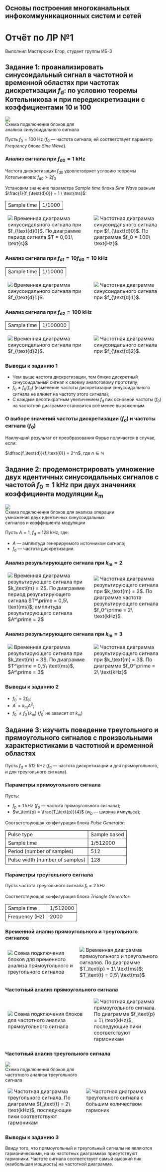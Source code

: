 <style>
  tbody {
    border: none;
  }

  td:first-child {
    border-left: 1px solid;
  }
  td {
    border-right: 1px solid;
  }

  tr:first-child {
    border-top: 1px solid;
  }
  tr {
    border-bottom: 1px solid;
  }

  .columns tbody, .columns td, .columns tr {
    border: none !important;
  }

  figure {
    display: table;
    margin: 0;
  }

  figure img, figcaption {
    display: table-row;
  }
</style>

## Основы построения многоканальных инфокоммуникационных систем и сетей

# Отчёт по ЛР №1

Выполнил Мастерских Егор, студент группы ИБ-3

## Задание 1: проанализировать синусоидальный сигнал в частотной и временной областях при частотах дискретизации $f_\text{d}$: по условию теоремы Котельникова и при передискретизации с коэффициентами $10$ и $100$

<figure style="width: 50%;">
  <img src="https://raw.githubusercontent.com/egor-masterskikh/MISN-building-labs/4fee40c85f4c5be91096a3c488105ed9415cc6f6/images/task1/task1_diagram.svg"/>
  <figcaption>
    Схема подключения блоков для анализа синусоидального сигнала
  </figcaption>
</figure>

Пусть $f_0 = 100\ \text{Hz}$ ($f_0$ — частота сигнала; ей соответствует параметр *Frequency* блока *Sine Wave*).

### Анализ сигнала при $f_{\text{d}0} = 1\ \text{kHz}$

Частота дискретизации $f_{\text{d}0}$ удовлетворяет условию теоремы Котельникова: $f_{\text{d}0} > 2f_0$

Установим значение параметра *Sample time* блока *Sine Wave* равным $\frac{1}{f_{\text{d}0}} = 1 \ \text{ms}$:

| | |
| -- | -- |
| Sample time | 1/1000 |

<table class="columns">
  <tr>
    <td width="55%">
      <img src="https://raw.githubusercontent.com/egor-masterskikh/MISN-building-labs/refs/heads/main/images/task1/task1_fd1k_time.png"/>
      Временная диаграмма синусоидального сигнала при $f_{\text{d}0}$. По диаграмме период сигнала $T = 0,01\ \text{s}$
    </td>
    <td>
      <img src="https://raw.githubusercontent.com/egor-masterskikh/MISN-building-labs/refs/heads/main/images/task1/task1_fd1k_freq.png"/>
      Частотная диаграмма синусоидального сигнала при $f_{\text{d}0}$. По диаграмме $f_0 = 100\ \text{Hz}$
    </td>
  </tr>
</table>

### Анализ сигнала при $f_{\text{d}1} = 10f_{\text{d}0} = 10\ \text{kHz}$

| | |
| -- | -- |
| Sample time | 1/10000 |

<table class="columns">
  <tr>
    <td width="55%">
      <img src="https://raw.githubusercontent.com/egor-masterskikh/MISN-building-labs/refs/heads/main/images/task1/task1_fd10k_time.png"/>
      Временная диаграмма синусоидального сигнала при $f_{\text{d}1}$.
    </td>
    <td>
      <img src="https://raw.githubusercontent.com/egor-masterskikh/MISN-building-labs/refs/heads/main/images/task1/task1_fd10k_freq.png"/>
      Частотная диаграмма синусоидального сигнала при $f_{\text{d}1}$.
    </td>
  </tr>
</table>

### Анализ сигнала при $f_{\text{d}2} = 100\ \text{kHz}$

| | |
| -- | -- |
| Sample time | 1/100000 |

<table class="columns">
  <tr>
    <td width="55%">
      <img src="https://raw.githubusercontent.com/egor-masterskikh/MISN-building-labs/refs/heads/main/images/task1/task1_fd100k_time.png"/>
      Временная диаграмма синусоидального сигнала при $f_{\text{d}2}$.
    </td>
    <td>
      <img src="https://raw.githubusercontent.com/egor-masterskikh/MISN-building-labs/refs/heads/main/images/task1/task1_fd100k_freq.png"/>
      Частотная диаграмма синусоидального сигнала при $f_{\text{d}2}$.
    </td>
  </tr>
</table>

### Выводы к заданию 1

- Чем выше частота дискретизации, тем ближе дискретный синусоидальный сигнал к своему аналоговому прототипу;
- $f_0 \ne f_0(f_\text{d})$ (изменение частоты дискретизации синусоидального сигнала не влияет на частоту этого сигнала);
- С каждым десятикратным увеличением $f_\text{d}$ пик основной частоты ($f_0$) на частотной диаграмме становится всё менее выраженным.

### О выборе значений частоты дискретизации ($f_\text{d}$) и частоты сигнала ($f_0$)

Наилучший результат от преобразования Фурье получается в случае, если:

$\dfrac{f_\text{d}}{f_\text{0}} = 2^n$, где $n \in \mathbb{N}$

## Задание 2: продемонстрировать умножение двух идентичных синусоидальных сигналов с частотой $f_0 = 1\ \text{kHz}$ при двух значениях коэффициента модуляции $k_\text{m}$

<figure style="width: 75%;">
  <img src="https://raw.githubusercontent.com/egor-masterskikh/MISN-building-labs/4fee40c85f4c5be91096a3c488105ed9415cc6f6/images/task2/task2_diagram.svg"/>
  <figcaption>
    Схема подключения блоков для анализа операции умножения двух идентичных синусоидальных сигналов и коэффициента модуляции
  </figcaption>
</figure>

Пусть $A = 1$, $f_\text{d} = 128\ \text{kHz}$, где:

- $A$ — амплитуда генерируемого источником сигнала;
- $f_\text{d}$ — частота дискретизации.

### Анализ результирующего сигнала при $k_\text{m} = 2$

<table class="columns">
  <tr>
    <td width="55%">
      <img src="https://raw.githubusercontent.com/egor-masterskikh/MISN-building-labs/refs/heads/main/images/task2/task2_k2_time.png"/>
      Временная диаграмма результирующего сигнала при $k_\text{m} = 2$. По диаграмме период результирующего сигнала $T^\prime = 0,5\ \text{ms}$; амплитуда результирующего сигнала $A^\prime = 2$
    </td>
    <td>
      <img src="https://raw.githubusercontent.com/egor-masterskikh/MISN-building-labs/refs/heads/main/images/task2/task2_k2_freq.png"/>
      Частотная диаграмма результирующего сигнала при $k_\text{m} = 2$. По диаграмме частота результирующего сигнала $f_0^\prime = 2\ \text{kHz}$
    </td>
  </tr>
</table>

### Анализ результирующего сигнала при $k_\text{m} = 3$

<table class="columns">
  <tr>
    <td width="55%">
      <img src="https://raw.githubusercontent.com/egor-masterskikh/MISN-building-labs/refs/heads/main/images/task2/task2_k3_time.png"/>
      Временная диаграмма результирующего сигнала при $k_\text{m} = 3$. По диаграмме $T^\prime = 0,5\ \text{ms}$, $A^\prime = 3$
    </td>
    <td>
      <img src="https://raw.githubusercontent.com/egor-masterskikh/MISN-building-labs/refs/heads/main/images/task2/task2_k3_freq.png"/>
      Частотная диаграмма результирующего сигнала при $k_\text{m} = 3$. По диаграмме $f_0^\prime = 2\ \text{kHz}$
    </td>
  </tr>
</table>

### Выводы к заданию 2

- $f_0^\prime = 2f_0$;
- $A^\prime = k_\text{m}A^2$;
- $f_0^\prime \ne f_0^\prime(k_\text{m})$ ($f_0^\prime$ не зависит от $k_\text{m}$)

## Задание 3: изучить поведение треугольного и прямоугольного сигналов с произвольными характеристиками в частотной и временной областях

Пусть $f_\text{d} = 512\ \text{kHz}$ ($f_\text{d}$ — частота дискретизации и для прямоугольного, и для треугольного сигнала).

### Параметры прямоугольного сигнала

Пусть:

- $f_\text{p} = 1\ \text{kHz}$ ($f_\text{p}$ — частота прямоугольного сигнала);
- $w_\text{p} = \frac{T_\text{p}}{4}$ ($w_\text{p}$ — ширина импульса);

Соответствующая конфигурация блока *Pulse Generator*:

| | |
| -- | -- |
| Pulse type | Sample based |
| Sample time | 1/512000 |
| Period (number of samples) | 512 |
| Pulse width (number of samples) | 128 |

### Параметры треугольного сигнала

Пусть частота треугольного сигнала $f_\text{t} = 2\ \text{kHz}$.

Соответствующая конфигурация блока *Triangle Generator*:

| | |
| --- | --- |
| Sample time | 1/512000 |
| Frequency (Hz) | 2000 |

### Временной анализ прямоугольного и треугольного сигналов

<table class="columns">
  <tr>
    <td>
      <img src="https://raw.githubusercontent.com/egor-masterskikh/MISN-building-labs/4fee40c85f4c5be91096a3c488105ed9415cc6f6/images/task3/task3_time_diagram.svg"/>
      Схема подключения блоков для временного анализа прямоугольного и треугольного сигналов
    </td>
    <td>
      <img src="https://raw.githubusercontent.com/egor-masterskikh/MISN-building-labs/refs/heads/main/images/task3/task3_time.png"/>
      Временная диаграмма прямоугольного и треугольного сигналов. По диаграмме $T_\text{p} = 1\ \text{ms}$; $T_\text{t} = 0,5\ \text{ms}$
    </td>
  </tr>
</table>

### Частотный анализ прямоугольного сигнала

<table class="columns">
  <tr>
    <td width="55%">
      <img src="https://raw.githubusercontent.com/egor-masterskikh/MISN-building-labs/4fee40c85f4c5be91096a3c488105ed9415cc6f6/images/task3/task3_rect_freq_diagram.svg"/>
      Схема подключения блоков для частотного анализа прямоугольного сигнала
    </td>
    <td>
      <img src="https://raw.githubusercontent.com/egor-masterskikh/MISN-building-labs/refs/heads/main/images/task3/task3_rect_freq.png"/>
      Частотная диаграмма прямоугольного сигнала. По диаграмме $f_\text{p} = 1\ \text{kHz}$, последующие пики соответствуют гармоникам
    </td>
  </tr>
</table>

### Частотный анализ треугольного сигнала

<figure style="width: 50%;">
  <img src="https://raw.githubusercontent.com/egor-masterskikh/MISN-building-labs/4fee40c85f4c5be91096a3c488105ed9415cc6f6/images/task3/task3_tri_freq_diagram.svg">
  <figcaption>
    Схема подключения блоков для частотного анализа треугольного сигнала
  </figcaption>
</figure>

<table class="columns">
  <tr valign="top">
    <td width="50%">
      <img src="https://raw.githubusercontent.com/egor-masterskikh/MISN-building-labs/refs/heads/main/images/task3/task3_tri_freq.png"/>
      Частотная диаграмма треугольного сигнала. По диаграмме $f_\text{t} = 2\ \text{kHz}$, последующие пики соответствуют гармоникам
    </td>
    <td>
      <img src="https://raw.githubusercontent.com/egor-masterskikh/MISN-building-labs/refs/heads/main/images/task3/task3_tri_harms.png"/>
      Частотная диаграмма треугольного сигнала с бо́льшим количеством гармоник
    </td>
  </tr>
</table>

### Выводы к заданию 3

Ввиду того, что прямоугольный и треугольный сигналы не являются гармоническими, на их частотных диаграммах присутствуют гармоники. Частоте сигнала соответствует самый высокий пик (наибольшая мощность) на частотной диаграмме.
